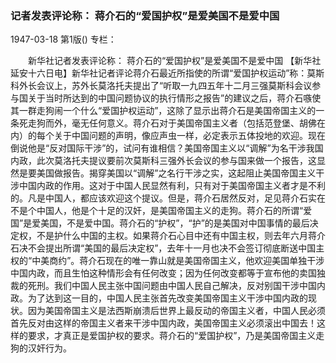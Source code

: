 ### 记者发表评论称：  蒋介石的“爱国护权”是爱美国不是爱中国

1947-03-18
第1版()
专栏：

　　新华社记者发表评论称：
    蒋介石的“爱国护权”是爱美国不是爱中国
    【新华社延安十六日电】新华社记者评论蒋介石最近所指使的所谓“爱国护权运动”称：莫斯科外长会议上，苏外长莫洛托夫提出了“听取一九四五年十二月三强莫斯科会议参与国关于当时所达到的中国问题协议的执行情形之报告”的建议之后，蒋介石嗾使其一群走狗闹一个什么“爱国护权运动”，这除了显示出蒋介石是美国帝国主义的一条死走狗而外，毫无任何意义。蒋介石对于美国帝国主义者（包括范登堡、胡佛在内）的每个关于中国问题的声明，像应声虫一样，必定表示五体投地的欢迎。现在倒说他是“反对国际干涉”的，试问有谁相信？美国帝国主义以“调解”为名干涉我国内政，此次莫洛托夫提议要前次莫斯科三强外长会议的参与国来做一个报告，这显然是要美国做报告。揭穿美国以“调解”之名行干涉之实，这起阻止美国帝国主义干涉中国内政的作用。这对于中国人民显然有利，只有对于美国帝国主义者才是不利的。凡是中国人，都应该欢迎这个提议。但是，蒋介石居然反对，足见蒋介石实在不是个中国人，他是个十足的汉奸，是美国帝国主义的走狗。蒋介石的所谓“爱国”是爱美国，不是爱中国。蒋介石的“护权”，“护”的是美国对中国事情的最后决定权，不是护什么中国的主权。如果蒋介石心目中还有中国主权，则去年六月蒋介石决不会提出所谓“美国的最后决定权”，去年十一月也决不会签订彻底断送中国主权的“中美商约”。蒋介石现在的唯一靠山就是美国帝国主义，他欢迎美国单独干涉中国内政，而且生怕这种情形会有任何改变；因为任何改变都等于宣布他的卖国独裁的死刑。我们中国人民主张中国问题由中国人民自己解决，反对别国干涉中国内政。为了达到这一目的，中国人民主张首先改变美国帝国主义干涉中国内政的现状。因为美国帝国主义是法西斯崩溃后世界上最反动的帝国主义者，中国人民必须首先反对由这样的帝国主义者来干涉中国内政，美国帝国主义必须滚出中国去！这样的要求，才真正是爱国护权的要求。蒋介石的“爱国护权”，乃是美国帝国主义走狗的汉奸行为。

